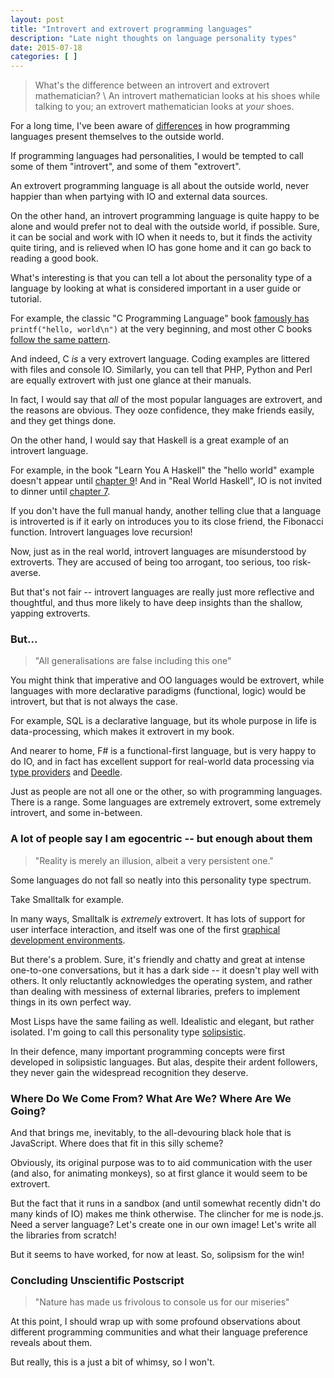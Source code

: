 ```yaml
---
layout: post
title: "Introvert and extrovert programming languages"
description: "Late night thoughts on language personality types"
date: 2015-07-18
categories: [ ]
---
```


> What's the difference between an introvert and extrovert mathematician? \ An introvert mathematician looks at his shoes while talking to you; an extrovert mathematician looks at *your* shoes.

For a long time, I've been aware of [differences](https://plus.google.com/110981030061712822816/posts/KaSKeg4vQtz) in how programming languages present themselves to the outside world.

If programming languages had personalities, I would be tempted to call some of them "introvert", and some of them "extrovert".

An extrovert programming language is all about the outside world, never happier than when partying with IO and external data sources.

On the other hand, an introvert programming language is quite happy to be alone and would prefer not to deal with the outside world, if possible. Sure, it can be social and work with IO when it needs to, but it finds the activity quite tiring, and is relieved when IO has gone home and it can go back to reading a good book.

What's interesting is that you can tell a lot about the personality type of a language by looking at what is considered important in a user guide or tutorial.

For example, the classic "C Programming Language" book [famously has](https://books.google.co.uk/books?id=va1QAAAAMAAJ&focus=searchwithinvolume&q=hello%2C+world) `printf("hello, world\n")` at the very beginning, and most other C books [follow the same pattern](https://en.wikibooks.org/wiki/C_Programming/A_taste_of_C).

And indeed, C *is* a very extrovert language. Coding examples are littered with files and console IO. Similarly, you can tell that PHP, Python and Perl are equally extrovert with just one glance at their manuals.

In fact, I would say that *all* of the most popular languages are extrovert, and the reasons are obvious. They ooze confidence, they make friends easily, and they get things done.

On the other hand, I would say that Haskell is a great example of an introvert language.

For example, in the book "Learn You A Haskell" the "hello world" example doesn't appear until [chapter 9](http://learnyouahaskell.com/input-and-output#hello-world)! And in "Real World Haskell", IO is not invited to dinner until [chapter 7](http://book.realworldhaskell.org/read/io.html).

If you don't have the full manual handy, another telling clue that a language is introverted is if it early on introduces you to its close friend, the Fibonacci function. Introvert languages love recursion!

Now, just as in the real world, introvert languages are misunderstood by extroverts. They are accused of being too arrogant, too serious, too risk-averse.

But that's not fair -- introvert languages are really just more reflective and thoughtful, and thus more likely to have deep insights than the shallow, yapping extroverts.


### But...

> "All generalisations are false including this one"

You might think that imperative and OO languages would be extrovert, while languages with more declarative paradigms (functional, logic) would be introvert, but that is not always the case.

For example, SQL is a declarative language, but its whole purpose in life is data-processing, which makes it extrovert in my book.

And nearer to home, F# is a functional-first language, but is very happy to do IO, and in fact has excellent support for real-world data processing via [type providers](http://blogs.msdn.com/b/dsyme/archive/2013/01/30/twelve-type-providers-in-pictures.aspx) and [Deedle](https://bluemountaincapital.github.io/Deedle/).

Just as people are not all one or the other, so with programming languages. There is a range. Some languages are extremely extrovert, some extremely introvert, and some in-between.

### A lot of people say I am egocentric -- but enough about them

> "Reality is merely an illusion, albeit a very persistent one."

Some languages do not fall so neatly into this personality type spectrum.

Take Smalltalk for example.

In many ways, Smalltalk is *extremely* extrovert. It has lots of support for user interface interaction, and itself was one of the first [graphical development environments](http://arstechnica.com/features/2005/05/gui/3/).

But there's a problem. Sure, it's friendly and chatty and great at intense one-to-one conversations, but it has a dark side -- it doesn't play well with others. It only reluctantly acknowledges the operating system, and rather than dealing with messiness of external libraries, prefers to implement things in its own perfect way.

Most Lisps have the same failing as well. Idealistic and elegant, but rather isolated. I'm going to call this personality type [solipsistic](http://www.merriam-webster.com/dictionary/solipsism).

In their defence, many important programming concepts were first developed in solipsistic languages. But alas, despite their ardent followers, they never gain the widespread recognition they deserve.

### Where Do We Come From? What Are We? Where Are We Going?

And that brings me, inevitably, to the all-devouring black hole that is JavaScript. Where does that fit in this silly scheme?

Obviously, its original purpose was to to aid communication with the user (and also, for animating monkeys), so at first glance it would seem to be extrovert.

But the fact that it runs in a sandbox (and until somewhat recently didn't do many kinds of IO) makes me think otherwise. The clincher for me is node.js. Need a server language? Let's create one in our own image! Let's write all the libraries from scratch!

But it seems to have worked, for now at least. So, solipsism for the win!

### Concluding Unscientific Postscript

> "Nature has made us frivolous to console us for our miseries"

At this point, I should wrap up with some profound observations about different programming communities and what their language preference reveals about them.

But really, this is a just a bit of whimsy, so I won't.





